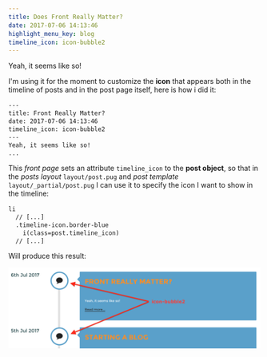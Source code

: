 ```yaml
---
title: Does Front Really Matter?
date: 2017-07-06 14:13:46
highlight_menu_key: blog
timeline_icon: icon-bubble2
---
```

Yeah, it seems like so!
<!-- more -->
I'm using it for the moment to customize the **icon** that appears both in the timeline of posts and in the post page itself, here is how i did it:

```
---
title: Front Really Matter?
date: 2017-07-06 14:13:46
timeline_icon: icon-bubble2
---
Yeah, it seems like so!
...
```

This *front page* sets an attribute `timeline_icon` to the **post object**, so that in the *posts layout* `layout/post.pug` and *post template* `layout/_partial/post.pug` I can use it to specify the icon I want to show in the timeline:

```
li
  // [...]
  .timeline-icon.border-blue
    i(class=post.timeline_icon)
  // [...]
```
Will produce this result:

![Post Timeline Icon](/assets/images/does-front-really-matter/post-timeline-icon.png "Post Timeline Icon")
